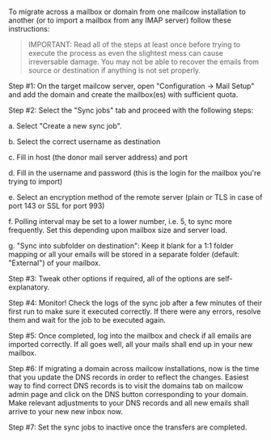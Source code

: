 To migrate across a mailbox or domain from one mailcow installation to another (or to import a mailbox from any IMAP server) follow these instructions:

> IMPORTANT: Read all of the steps at least once before trying to execute the process as even the slightest mess can cause irreversable damage. You may not be able to recover the emails from source or destination if anything is not set properly. 


Step #1: On the target mailcow server, open "Configuration -> Mail Setup" and add the domain and create the mailbox(es) with sufficient quota. 

Step #2: Select the "Sync jobs" tab and proceed with the following steps:

  a. Select "Create a new sync job".

  b. Select the correct username as destination

  c. Fill in host (the donor mail server address) and port

  d. Fill in the username and password (this is the login for the mailbox you're trying to import)

  e. Select an encryption method of the remote server (plain or TLS in case of port 143 or SSL for port 993)

  f. Polling interval may be set to a lower number, i.e. 5, to sync more frequently. Set this depending upon mailbox size and server load.

  g. "Sync into subfolder on destination": Keep it blank for a 1:1 folder mapping or all your emails will be stored in a separate folder (default: "External") of your mailbox. 

Step #3: Tweak other options if required, all of the options are self-explanatory. 

Step #4: Monitor! Check the logs of the sync job after a few minutes of their first run to make sure it executed correctly. If there were any errors, resolve them and wait for the job to be executed again. 

Step #5: Once completed, log into the mailbox and check if all emails are imported correctly. If all goes well, all your mails shall end up in your new mailbox.

Step #6: If migrating a domain across mailcow installations, now is the time that you update the DNS records in order to reflect the changes. Easiest way to find correct DNS records is to visit the domains tab on mailcow admin page and click on the DNS button corresponding to your domain. Make relevant adjustments to your DNS records and all new emails shall arrive to your new new inbox now. 

Step #7: Set the sync jobs to inactive once the transfers are completed.
